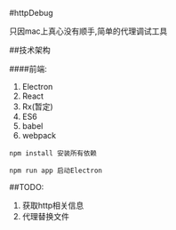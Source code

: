 #httpDebug

只因mac上真心没有顺手,简单的代理调试工具

##技术架构

####前端:
1. Electron
2. React
3. Rx(暂定)
4. ES6
5. babel
6. webpack

`npm install 安装所有依赖`

`npm run app 启动Electron`

##TODO:

1. 获取http相关信息
2. 代理替换文件

